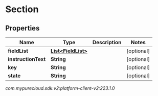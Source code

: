 # Section


## Properties

| Name | Type | Description | Notes |
| ------------ | ------------- | ------------- | ------------- |
| **fieldList** | [**List&lt;FieldList&gt;**](FieldList) |  |  [optional] |
| **instructionText** | **String** |  |  [optional] |
| **key** | **String** |  |  [optional] |
| **state** | **String** |  |  [optional] |




_com.mypurecloud.sdk.v2:platform-client-v2:223.1.0_
